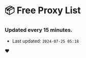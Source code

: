 # :package: Free Proxy List
### Updated every 15 minutes.

- Last updated: `2024-07-25 05:18`

:heart:
